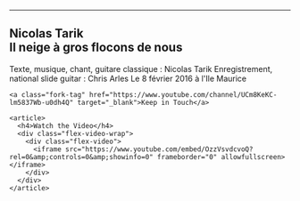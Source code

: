---
<style type="text/css">
	.fork-tag {
  position: absolute;
  top: 65px;
  right: -10px;
  background: #d7ae5c;
  color: white;
  padding: 2px 6px;
  transition: all 0.3s ease-in-out;
  transform-origin: top right; }
  .fork-tag:hover {
    color: white;
    animation: wiggle 0.4s linear 1; }

@keyframes wiggle {
  0% {
    transform: rotate(0deg); }
  20% {
    transform: rotate(8deg); }
  50% {
    transform: rotate(-8deg); }
  80% {
    transform: rotate(8deg); }
  100% {
    transform: rotate(0deg); } }
.flex-video {
  height: 0;
  margin-bottom: 0.88889rem;
  overflow: hidden;
  padding-bottom: 56%;
  position: relative; }

.flex-video iframe,
.flex-video object,
.flex-video embed,
.flex-video video {
  height: 100%;
  position: absolute;
  top: 0;
  width: 100%;
  left: 0; }

</style>

<div class="page-home">

  <section>
    <h1 class="page-title">Nicolas Tarik<br>Il neige à gros flocons de nous</h1>
    <p>Texte, musique, chant, guitare classique : Nicolas Tarik
       Enregistrement, national slide guitar : Chris Arles
       Le 8 février 2016 à l'Ile Maurice</p>

    <a class="fork-tag" href="https://www.youtube.com/channel/UCm8KeKC-lm5837Wb-u0dh4Q" target="_blank">Keep in Touch</a>

  </section>

  <section>

    <article>
      <h4>Watch the Video</h4>
      <div class="flex-video-wrap">
        <div class="flex-video">
          <iframe src="https://www.youtube.com/embed/OzzVsvdcvoQ?rel=0&amp;controls=0&amp;showinfo=0" frameborder="0" allowfullscreen></iframe>
        </div>
      </div>
    </article>

  </section>
</div>